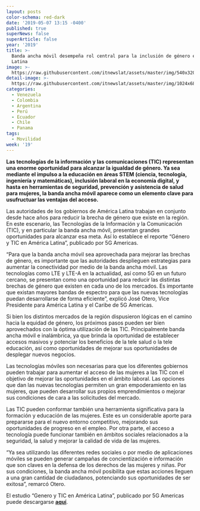 ```yaml
---
layout: posts
color-schema: red-dark
date: '2019-05-07 13:15 -0400'
published: true
superNews: false
superArticle: false
year: '2019'
title: >-
  Banda ancha móvil desempeña rol central para la inclusión de género en América
  Latina 
image: >-
  https://raw.githubusercontent.com/itnewslat/assets/master/img/540x320/Banda-Ancha-p.jpg
detail-image: >-
  https://raw.githubusercontent.com/itnewslat/assets/master/img/1024x680/Banda-Ancha-g.jpg
categories:
  - Venezuela
  - Colombia
  - Argentina
  - Perú
  - Ecuador
  - Chile
  - Panama
tags:
  - Movilidad
week: '19'
---
```

**Las tecnologías de la información y las comunicaciones (TIC) representan una enorme oportunidad para alcanzar la igualdad de género. Ya sea mediante el impulso a la educación en áreas STEM (ciencia, tecnología, ingeniería y matemáticas), inclusión laboral en la economía digital, y hasta en herramientas de seguridad, prevención y asistencia de salud para mujeres, la banda ancha móvil aparece como un elemento clave para usufructuar las ventajas del acceso.**

Las autoridades de los gobiernos de América Latina trabajan en conjunto desde hace años para reducir la brecha de género que existe en la región. En este escenario, las Tecnologías de la Información y la Comunicación (TIC), y en particular la banda ancha móvil, presentan grandes oportunidades para alcanzar esa meta. Así lo establece el reporte “Género y TIC en América Latina”, publicado por 5G Americas.

“Para que la banda ancha móvil sea aprovechada para mejorar las brechas de género, es   importante que las autoridades desplieguen estrategias para aumentar la conectividad por medio de la banda ancha móvil. Las tecnologías como LTE y LTE-A en la actualidad, así como 5G en un futuro cercano, se presentan como una oportunidad para reducir las distintas brechas de género que existen en cada uno de los mercados. Es importante que existan mayores bandas de espectro para que las nuevas tecnologías puedan desarrollarse de forma eficiente”, explicó José Otero, Vice Presidente para América Latina y el Caribe de 5G Americas.

Si bien los distintos mercados de la región dispusieron lógicas en el camino hacia la equidad de género, los próximos pasos pueden ser bien aprovechados con la óptima utilización de las TIC. Principalmente  banda ancha móvil e inalámbrica, ya que brinda la oportunidad de establecer accesos masivos y potenciar los beneficios de la tele salud o la tele educación, así como oportunidades de mejorar sus oportunidades de desplegar nuevos negocios.

Las tecnologías móviles son necesarias para que los diferentes gobiernos pueden trabajar para aumentar el acceso de las mujeres a las TIC con el objetivo de mejorar las oportunidades en el ámbito laboral. Las opciones que dan las nuevas tecnologías permiten un gran empoderamiento en las mujeres, que pueden desarrollar sus propios emprendimientos o mejorar sus condiciones de cara a las solicitudes del mercado.

Las TIC pueden conformar también una herramienta significativa para la formación y educación de las mujeres. Este es un considerable aporte para prepararse para el nuevo entorno competitivo, mejorando sus oportunidades de progreso en el empleo. Por otra parte, el acceso a tecnología puede funcionar también en ámbitos sociales relacionados a la seguridad, la salud y  mejorar la calidad de vida de las mujeres.

“Ya sea utilizando las diferentes redes sociales o por medio de aplicaciones móviles se pueden generar campañas de concientización e información que son claves en la defensa de los derechos de las mujeres y niñas. Por sus condiciones, la banda ancha móvil posibilita que estas acciones lleguen a una gran cantidad de ciudadanos, potenciando sus oportunidades de ser exitosa”, remarcó Otero. 

El estudio “Genero y TIC en América Latina”, publicado por 5G Americas puede descargarse [**aquí**](http://brechacero.com/white-papers/). 
